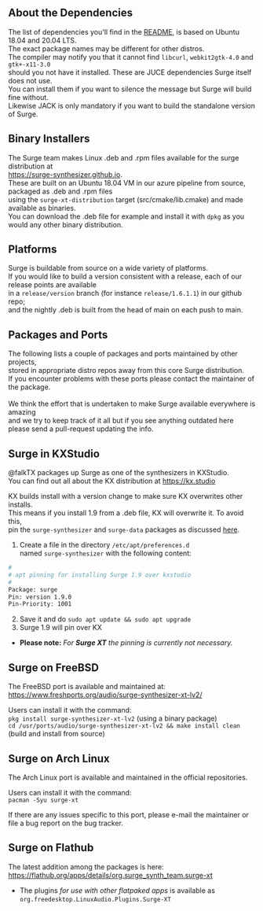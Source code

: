 ## About the Dependencies

The list of dependencies you'll find in the [README](https://github.com/surge-synthesizer/surge/blob/main/README.md#linux), is based on Ubuntu 18.04 and 20.04 LTS. <br/>
The exact package names may be different for other distros. <br/>
The compiler may notify you that it cannot find `libcurl`, `webkit2gtk-4.0` and `gtk+-x11-3.0` <br/>
should you not have it installed. These are JUCE dependencies Surge itself does not use. <br/>
You can install them if you want to silence the message but Surge will build fine without. <br/>
Likewise JACK is only mandatory if you want to build the standalone version of Surge.

## Binary Installers

The Surge team makes Linux .deb and .rpm files available for the surge distribution at <br/>
https://surge-synthesizer.github.io. <br/>
These are built on an Ubuntu 18.04 VM in our azure pipeline from source, packaged as .deb and .rpm files <br/>
using the `surge-xt-distribution` target (src/cmake/lib.cmake) and made available as binaries. <br/>
You can download the .deb file for example and install it with `dpkg` as you would any other binary distribution.

## Platforms

Surge is buildable from source on a wide variety of platforms.<br/>
If you would like to build a version consistent with a release, each of our release points are available <br/> 
in a `release/version` branch (for instance `release/1.6.1.1`) in our github repo; <br/>
and the nightly .deb is built from the head of main on each push to main.

## Packages and Ports

The following lists a couple of packages and ports maintained by other projects, <br/>
stored in appropriate distro repos away from this core Surge distribution. <br/>
If you encounter problems with these ports please contact the maintainer of the package. <br/><br/>
We think the effort that is undertaken to make Surge available everywhere is amazing <br/>
and we try to keep track of it all but if you see anything outdated here <br/>
please send a pull-request updating the info.

## Surge in KXStudio

@falkTX packages up Surge as one of the synthesizers in KXStudio.  <br/>
You can find out all about the KX distribution at https://kx.studio

KX builds install with a version change to make sure KX overwrites other installs.  <br/>
This means if you install 1.9 from a .deb file, KX will overwrite it. To avoid this,  <br/>
pin the `surge-synthesizer` and `surge-data` packages as discussed [here](https://github.com/KXStudio/KXStudio/issues/14).

1. Create a file in the directory `/etc/apt/preferences.d`  <br/>
named `surge-synthesizer` with the following content:
```bash
#
# apt pinning for installing Surge 1.9 over kxstudio
#
Package: surge
Pin: version 1.9.0
Pin-Priority: 1001
```
2. Save it and do `sudo apt update && sudo apt upgrade`
3. Surge 1.9 will pin over KX
  
- **Please note:** *For **Surge XT** the pinning is currently not necessary.*

## Surge on FreeBSD

The FreeBSD port is available and maintained at: https://www.freshports.org/audio/surge-synthesizer-xt-lv2/

Users can install it with the command: <br/>
`pkg install surge-synthesizer-xt-lv2` (using a binary package) <br/>
`cd /usr/ports/audio/surge-synthesizer-xt-lv2 && make install clean`
(build and install from source)

## Surge on Arch Linux

The Arch Linux port is available and maintained in the official repositories.

Users can install it with the command: <br/>
`pacman -Syu surge-xt` <br/>

If there are any issues specific to this port, please e-mail the maintainer
or file a bug report on the bug tracker.

## Surge on Flathub

The latest addition among the packages is here: <br/>
https://flathub.org/apps/details/org.surge_synth_team.surge-xt <br/>
- The plugins _for use with other flatpaked apps_ is available as `org.freedesktop.LinuxAudio.Plugins.Surge-XT`
